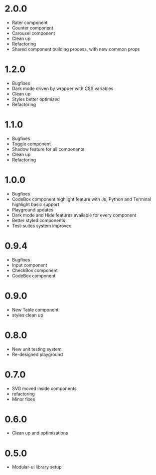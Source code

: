 # 2.0.0

- Rater component
- Counter component
- Carousel component
- Clean up
- Refactoring
- Shared component building process, with new common props

# 1.2.0

- Bugfixes
- Dark mode driven by wrapper with CSS variables
- Clean up
- Styles better optimized
- Refactoring

# 1.1.0

- Bugfixes
- Toggle component
- Shadow feature for all components
- Clean up
- Refactoring

# 1.0.0

- Bugfixes
- CodeBox component highlight feature with Js, Python and Terminal highlight basic support
- Playground updates
- Dark mode and Hide features available for every component
- Better styled components
- Test-suites system improved

# 0.9.4

- Bugfixes
- Input component
- CheckBox component
- CodeBox component

# 0.9.0

- New Table component
- styles clean up

# 0.8.0

- New unit testing system
- Re-designed playground

# 0.7.0

- SVG moved inside components
- refactoring
- Minor fixes

# 0.6.0

- Clean up and optimizations

# 0.5.0

- Modular-ui library setup
